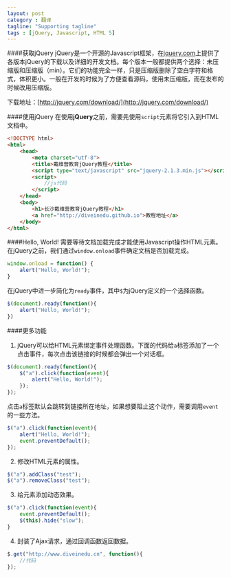 ```yaml
---
layout: post
category : 翻译
tagline: "Supporting tagline"
tags : [jQuery, Javascript, HTML 5]
---
```

####获取jQuery
jQuery是一个开源的Javascript框架，在[jquery.com](http://jquery.com)上提供了各版本jQuery的下载以及详细的开发文档。每个版本一般都提供两个选择：未压缩版和压缩版（min）。它们的功能完全一样，只是压缩版删除了空白字符和格式，体积更小。一般在开发的时候为了方便查看源码，使用未压缩版，而在发布的时候改用压缩版。

下载地址：[http://jquery.com/download/](http://jquery.com/download/)

####使用jQuery
在使用**jQuery**之前，需要先使用`script`元素将它引入到HTML文档中。

```html
<!DOCTYPE html>
<html>
	<head>
    	<meta charset="utf-8">
        <title>戴维营教育jQuery教程</title>
        <script type="text/javascript" src="jquery-2.1.3.min.js"></script>
        <script>
        	//js代码
        </script>
    </head>
    <body>
    	<h1>长沙戴维营教育jQuery教程</h1>
        <a href="http://diveinedu.github.io">教程地址</a>
    </body>
</html>
```

####Hello, World!
需要等待文档加载完成才能使用Javascript操作HTML元素。在jQuery之前，我们通过`window.onload`事件确定文档是否加载完成。

```js
window.onload = function() {
	alert("Hello, World!");
}
```

在jQuery中进一步简化为`ready`事件，其中`$`为jQuery定义的一个选择函数。

```js
$(document).ready(function(){
	alert("Hello, World!");
})
```

####更多功能

1. jQuery可以给HTML元素绑定事件处理函数。下面的代码给`a`标签添加了一个点击事件，每次点击该链接的时候都会弹出一个对话框。

```js
$(document).ready(function(){
	$("a").click(function(event){
    	alert("Hello, World!");
    });
});
```

点击`a`标签默认会跳转到链接所在地址，如果想要阻止这个动作，需要调用`event`的一些方法。

```js
$("a").click(function(event){
	alert("Hello, World!");
    event.preventDefault();
});
```

2. 修改HTML元素的属性。

```js
$("a").addClass("test");
$("a").removeClass("test");
```

3. 给元素添加动态效果。

```js
$("a").click(function(event){
	event.preventDefault();
    $(this).hide("slow");
}
```

4. 封装了Ajax请求，通过回调函数返回数据。

```js
$.get("http://www.diveinedu.cn", function(){
	//代码
});
```
